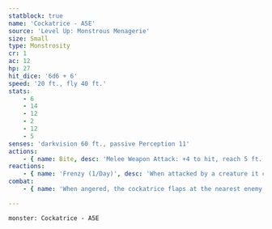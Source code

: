 ```yaml
---
statblock: true
name: 'Cockatrice - A5E'
source: 'Level Up: Monstrous Menagerie'
size: Small
type: Monstrosity
cr: 1
ac: 12
hp: 27
hit_dice: '6d6 + 6'
speed: '20 ft., fly 40 ft.'
stats:
    - 6
    - 14
    - 12
    - 2
    - 12
    - 5
senses: 'darkvision 60 ft., passive Perception 11'
actions:
    - { name: Bite, desc: 'Melee Weapon Attack: +4 to hit, reach 5 ft., one target. Hit: 4 (1d4 + 2) piercing damage, and the target makes a DC 11 Constitution saving throw against being petrified. On a failure, the target is restrained as it begins to turn to stone. A lesser restoration spell ends this effect. If still restrained, the creature must repeat the saving throw at the end of its next turn. On a success, the effect ends. On a failure, the creature is petrified for 24 hours.' }
reactions:
    - { name: 'Frenzy (1/Day)', desc: 'When attacked by a creature it can see within 20 feet, the cockatrice moves up to half its Speed and makes a bite attack against that creature.' }
combat:
    - { name: 'When angered, the cockatrice flaps at the nearest enemy and attacks', desc: 'It attacks whoever damaged it most recently. It fights to the death.' }

---
```

```statblock
monster: Cockatrice - A5E
```
